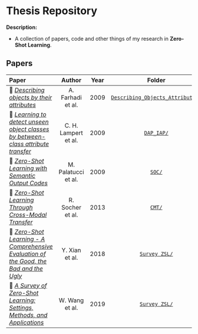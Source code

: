 # Thesis Repository

**Description:**
 - A collection of papers, code and other things of my research in **Zero-Shot Learning**.
 
## Papers

Paper | Author | Year | Folder
:--------- | :-------------: | :-------: | :--------:
:link: [*Describing objects by their attributes*](https://ieeexplore.ieee.org/document/5206772) | A. Farhadi et al. | 2009 | [`Describing_Objects_Attributes/`](https://github.com/CristianoPatricio/ZSL_Thesis/tree/main/Describing_Objects_Attributes)
:link: [*Learning to detect unseen object classes by between-class attribute transfer*](https://ieeexplore.ieee.org/document/5206594) | C. H. Lampert et al. | 2009 | [`DAP_IAP/`](https://github.com/CristianoPatricio/ZSL_Thesis/tree/main/DAP_IAP)
:link: [*Zero-Shot Learning with Semantic Output Codes*](https://papers.nips.cc/paper/3650-zero-shot-learning-with-semantic-output-codes.pdf) | M. Palatucci et al. | 2009 | [`SOC/`](https://github.com/CristianoPatricio/ZSL_Thesis/tree/main/SOC)
:link: [*Zero-Shot Learning Through Cross-Modal Transfer*](http://papers.nips.cc/paper/5027-zero-shot-learning-through-cross-modal-transfer.pdf) | R. Socher et al. | 2013 | [`CMT/`](https://github.com/CristianoPatricio/ZSL_Thesis/tree/main/CMT)
:link: [*Zero-Shot Learning - A Comprehensive Evaluation of the Good, the Bad and the Ugly*](https://ieeexplore.ieee.org/abstract/document/8413121) | Y. Xian et al. | 2018 | [`Survey ZSL/`](https://github.com/CristianoPatricio/ZSL_Thesis/tree/main/Survey%20ZSL)
:link: [*A Survey of Zero-Shot Learning: Settings, Methods, and Applications*](http://www.ntulily.org/wp-content/uploads/journal/A_Survey_of_Zero-Shot_Learning_Settings_Methods_and_Applications_accepted.pdf) | W. Wang et al. | 2019 | [`Survey ZSL/`](https://github.com/CristianoPatricio/ZSL_Thesis/tree/main/Survey%20ZSL)
